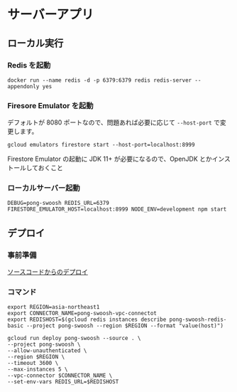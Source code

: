 # サーバーアプリ

## ローカル実行

### Redis を起動

```
docker run --name redis -d -p 6379:6379 redis redis-server --appendonly yes
```

### Firesore Emulator を起動

デフォルトが 8080 ポートなので、問題あれば必要に応じて `--host-port` で変更します。

```
gcloud emulators firestore start --host-port=localhost:8999
```

Firestore Emulator の起動に JDK 11+ が必要になるので、OpenJDK とかインストールしておくこと

### ローカルサーバー起動

```
DEBUG=pong-swoosh REDIS_URL=6379 FIRESTORE_EMULATOR_HOST=localhost:8999 NODE_ENV=development npm start
```

## デプロイ

### 事前準備

[ソースコードからのデプロイ](https://cloud.google.com/run/docs/deploying-source-code?hl=ja)

### コマンド

```
export REGION=asia-northeast1
export CONNECTOR_NAME=pong-swoosh-vpc-connectot
export REDISHOST=$(gcloud redis instances describe pong-swoosh-redis-basic --project pong-swoosh --region $REGION --format "value(host)")

gcloud run deploy pong-swoosh --source . \
--project pong-swoosh \
--allow-unauthenticated \
--region $REGION \
--timeout 3600 \
--max-instances 5 \
--vpc-connector $CONNECTOR_NAME \
--set-env-vars REDIS_URL=$REDISHOST
```
